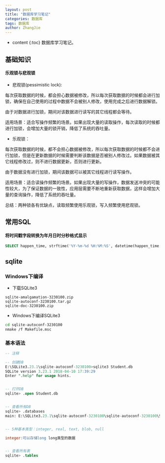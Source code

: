 ```yaml
---
layout: post
title: "数据库学习笔记"
categories: 数据库
tags: 数据库
author: ZhangJie
---
```


* content
{:toc}
数据库学习笔记。




## 基础知识


#### 乐观锁与悲观锁

- 悲观锁(pessimistic lock):

每次获取数据的时候，都会担心数据被修改，所以每次获取数据的时候都会进行加锁，确保在自己使用的过程中数据不会被别人修改，使用完成之后进行数据解锁。

由于对数据进行加锁，期间对该数据进行读写的其它线程都会等待。

适用场景：适合写操作频繁的场景。如果出现大量的读取操作，每次读取的时候都进行加锁，会增加大量的锁开销，降低了系统的吞吐量。

- 乐观锁：

每次获取数据的时候，都不会担心数据被修改，所以每次获取数据的时候都不会进行加锁，但是在更新数据的时候需要判断该数据是否被别人修改过。如果数据被其它线程修改过，则不进行数据更新，否则进行更新。

由于数据没有进行加锁，期间该数据可以被其它线程进行读写操作。

适用场景：适合读操作频繁的场景。如果出现大量的写操作，数据发送冲突的可能性较大，为了保证数据的一致性，应用层需要不断地重新获取数据，这样会增加大量的查询操作，降低了系统的吞吐量。


总结：两种锁各有优缺点，读取频繁使用乐观锁，写入频繁使用悲观锁。




## 常用SQL

#### 将时间戳字段转换为年月日时分秒格式显示

```sql
SELECT happen_time, strftime('%Y-%m-%d %H:%M:%S', datetime(happen_time, 'unixepoch')) AS formatted_datetime from table_XXX;
```



## sqlite

### Windows下编译

- 下载SQLite3

```
sqlite-amalgamation-3230100.zip
sqlite-autoconf-3230100.tar.gz
sqlite-doc-3230100.zip
```

- Windows下编译SQLite3

```sh
cd sqlite-autoconf-3230100
nmake /f Makefile.msc
```

### 基本语法

```sql
-- 注释

-- 创建DB
E:\SQLite3.23.1\sqlite-autoconf-3230100>sqlite3 Student.db
SQLite version 3.23.1 2018-04-10 17:39:29
Enter ".help" for usage hints.


-- 打开DB
sqlite> .open Student.db


-- 查看所有DB
sqlite> .databases
main: E:\SQLite3.23.1\sqlite-autoconf-3230100\sqlite-autoconf-3230100\Student.db


-- 5种基本类型：integer, real, text, blob, null

integer:可以存储long long类型的数据


-- 查看所有表
sqlite> .tables
```




